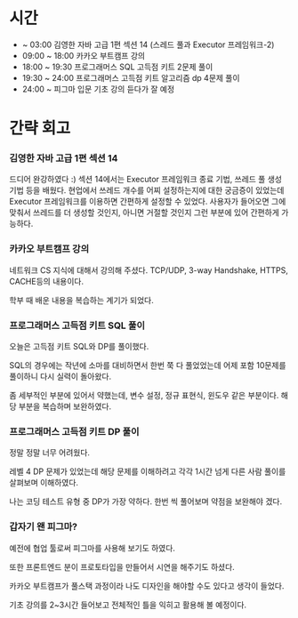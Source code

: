 # 시간
- ~ 03:00 김영한 자바 고급 1편 섹션 14 (스레드 풀과 Executor 프레임워크-2)
- 09:00 ~ 18:00 카카오 부트캠프 강의
- 18:00 ~ 19:30 프로그래머스 SQL 고득점 키트 2문제 풀이
- 19:30 ~ 24:00 프로그래머스 고득점 키트 알고리즘 dp 4문제 풀이
- 24:00 ~ 피그마 입문 기초 강의 듣다가 잘 예정

# 간략 회고

### 김영한 자바 고급 1편 섹션 14
드디어 완강하였다 :)
섹션 14에서는 Executor 프레임워크 종료 기법, 쓰레드 풀 생성 기법 등을 배웠다.
현업에서 쓰레드 개수를 어찌 설정하는지에 대한 궁금증이 있었는데 Executor 프레임워크를 이용하면 간편하게 설정할 수 있었다.
사용자가 들어오면 그에 맞춰서 쓰레드를 더 생성할 것인지, 아니면 거절할 것인지 그런 부분에 있어 간편하게 가능하다.

### 카카오 부트캠프 강의

네트워크 CS 지식에 대해서 강의해 주셨다.
TCP/UDP, 3-way Handshake, HTTPS, CACHE등의 내용이다. 

학부 때 배운 내용을 복습하는 계기가 되었다.

### 프로그래머스 고득점 키트 SQL 풀이

오늘은 고득점 키트 SQL와 DP를 풀이했다.

SQL의 경우에는 작년에 소마를 대비하면서 한번 쭉 다 풀었었는데 어제 포함 10문제를 풀이하니 다시 실력이 돌아왔다.

좀 세부적인 부분에 있어서 약했는데, 변수 설정, 정규 표현식, 윈도우 같은 부분이다. 해당 부분을 복습하며 보완하였다.

### 프로그래머스 고득점 키트 DP 풀이

정말 정말 너무 어려웠다.

레벨 4 DP 문제가 있었는데 해당 문제를 이해하려고 각각 1시간 넘게 다른 사람 풀이를 살펴보며 이해하였다.

나는 코딩 테스트 유형 중 DP가 가장 약하다. 한번 씩 풀어보며 약점을 보완해야 겠다.

### 갑자기 왠 피그마?

예전에 협업 툴로써 피그마를 사용해 보기도 하였다.

또한 프론트엔드 분이 프로토타입을 만들어서 시연을 해주기도 하셨다.

카카오 부트캠프가 풀스택 과정이라 나도 디자인을 해야할 수도 있다고 생각이 들었다.

기초 강의를 2~3시간 들어보고 전체적인 틀을 익히고 활용해 볼 예정이다.